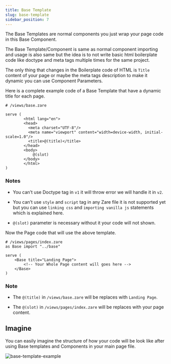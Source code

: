 ```yaml
---
title: Base Template
slug: base-template
sidebar_position: 7
---
```

The Base Templates are normal components you just wrap your page code in this Base Component.

The Base Template/Component is same as normal component importing and usage is also same but the idea is to not write basic html boilerplate code like doctype and meta tags multiple times for the same project.

The only thing that changes in the Boilerplate code of HTML is `Title` content of your page or maybe the meta tags description to make it dynamic you can use Component Parameters.

Here is a complete example code of a Base Template that have a dynamic title for each page.

```zare
# /views/base.zare

serve (
        <html lang="en">
        <head>
          <meta charset="UTF-8"/>
          <meta name="viewport" content="width=device-width, initial-scale=1.0"/>
          <title>@(title)</title>
        </head>
        <body>
            @(slot)
        </body>
        </html>
) 
```

### Notes

* You can’t use Doctype tag in `v1` it will throw error we will handle it in `v2`.

* You can’t use `style` and `script` tag in any Zare file it is not supported yet but you can use `linking css` and `importing vanilla js` statements which is explained here.

* `@(slot)` parameter is necessary without it your code will not shown.

Now the Page code that will use the above template.

```zare
# /views/pages/index.zare
as Base import "../base"

serve (
    <Base title="Landing Page">
        <!-- Your Whole Page content will goes here -->
    </Base>
)
```

### Note

* The `@(title)` in `/views/base.zare` will be replaces with `Landing Page`.

* The `@(slot)` in `/views/pages/index.zare` will be replaces with your page content.

## Imagine

You can easily imagine the structure of how your code will be look like after using Base templates and Components in your main page file.

![base-template-example](https://cdn.hashnode.com/res/hashnode/image/upload/v1745816338607/7d0594cf-1213-4439-af57-1eafc76d3ed3.png)
